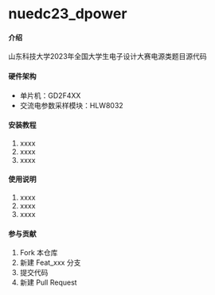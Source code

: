 # nuedc23_dpower

#### 介绍
山东科技大学2023年全国大学生电子设计大赛电源类题目源代码

#### 硬件架构
- 单片机：GD2F4XX
- 交流电参数采样模块：HLW8032


#### 安装教程

1.  xxxx
2.  xxxx
3.  xxxx

#### 使用说明

1.  xxxx
2.  xxxx
3.  xxxx

#### 参与贡献

1.  Fork 本仓库
2.  新建 Feat_xxx 分支
3.  提交代码
4.  新建 Pull Request
